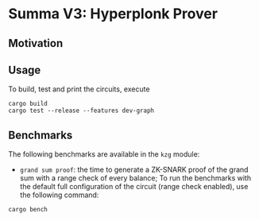 # Summa V3: Hyperplonk Prover

## Motivation

## Usage

To build, test and print the circuits, execute

```
cargo build
cargo test --release --features dev-graph
```

## Benchmarks

The following benchmarks are available in the `kzg` module:

- `grand sum proof`: the time to generate a ZK-SNARK proof of the grand sum with a range check of every balance;
  To run the benchmarks with the default full configuration of the circuit (range check enabled), use the following command:

```shell
cargo bench
```
